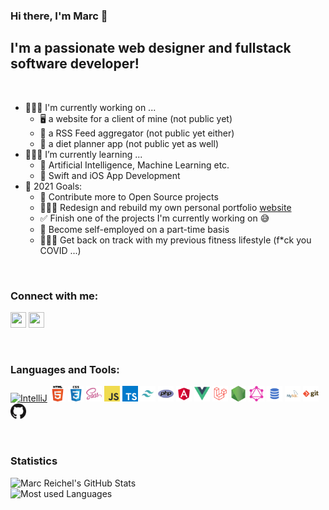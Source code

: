 ### Hi there, I'm Marc 👋

## I'm a passionate web designer and fullstack software developer!

<br />

- 🧑🏼‍💻 I'm currently working on ...
  - 🖥 a website for a client of mine (not public yet)
  - 📰 a RSS Feed aggregator (not public yet either)
  - 🥗 a diet planner app (not public yet as well)
- 👨🏼‍🏫 I’m currently learning ...
  - 🧠 Artificial Intelligence, Machine Learning etc.
  - 📱 Swift and iOS App Development
- 🥅 2021 Goals:
  - 🤝 Contribute more to Open Source projects
  - 👨🏼‍🎨 Redesign and rebuild my own personal portfolio [website]
  - ✅ Finish one of the projects I'm currently working on 😅
  - 💼 Become self-employed on a part-time basis
  - 🏋🏼‍♂️ Get back on track with my previous fitness lifestyle (f*ck you COVID ...)
    
<br />

### Connect with me:

[<img src="https://s2.svgbox.net/hero-outline.svg?ic=globe&color=999" width="25" height="25">][website]
[<img src="https://s2.svgbox.net/social.svg?ic=linkedin&color=999" width="25" height="25">][linkedin]

<br />

### Languages and Tools:

[<img alt="IntelliJ" src="https://upload.wikimedia.org/wikipedia/commons/d/d5/IntelliJ_IDEA_Logo.svg" width="25" height="25">][intellij]
[<img alt="HTML5" src="https://raw.githubusercontent.com/github/explore/80688e429a7d4ef2fca1e82350fe8e3517d3494d/topics/html/html.png" width="25" height="25">][html]
[<img alt="CSS3" src="https://raw.githubusercontent.com/github/explore/80688e429a7d4ef2fca1e82350fe8e3517d3494d/topics/css/css.png" width="25" height="25">][css]
[<img alt="Sass" src="https://raw.githubusercontent.com/github/explore/80688e429a7d4ef2fca1e82350fe8e3517d3494d/topics/sass/sass.png" width="25" height="25">][sass]
[<img alt="JavaScript" src="https://raw.githubusercontent.com/github/explore/80688e429a7d4ef2fca1e82350fe8e3517d3494d/topics/javascript/javascript.png" width="25" height="25">][javascript]
<img alt="TypeScript" src="https://raw.githubusercontent.com/github/explore/80688e429a7d4ef2fca1e82350fe8e3517d3494d/topics/typescript/typescript.png" width="25" height="25">
[<img alt="TailwindCSS" src="https://raw.githubusercontent.com/github/explore/882462b8ecc337fd9c9b2572bc463a1cbc88fb6a/topics/tailwind/tailwind.png" width="25" height="25">][tailwindcss]
[<img alt="PHP" src="https://raw.githubusercontent.com/github/explore/80688e429a7d4ef2fca1e82350fe8e3517d3494d/topics/php/php.png" width="25" height="25">][php]
[<img alt="Angular" src="https://raw.githubusercontent.com/github/explore/80688e429a7d4ef2fca1e82350fe8e3517d3494d/topics/angular/angular.png" width="25" height="25">][angular]
[<img alt="VueJS" src="https://raw.githubusercontent.com/github/explore/80688e429a7d4ef2fca1e82350fe8e3517d3494d/topics/vue/vue.png" width="25" height="25">][vuejs]
[<img alt="Laravel" src="https://raw.githubusercontent.com/github/explore/80688e429a7d4ef2fca1e82350fe8e3517d3494d/topics/laravel/laravel.png" width="25" height="25">][laravel]
[<img alt="NodeJS" src="https://raw.githubusercontent.com/github/explore/80688e429a7d4ef2fca1e82350fe8e3517d3494d/topics/nodejs/nodejs.png" width="25" height="25">][nodejs]
[<img alt="GraphQL" src="https://raw.githubusercontent.com/github/explore/80688e429a7d4ef2fca1e82350fe8e3517d3494d/topics/graphql/graphql.png" width="25" height="25">][graphql]
<img alt="SQL" src="https://raw.githubusercontent.com/github/explore/80688e429a7d4ef2fca1e82350fe8e3517d3494d/topics/sql/sql.png" width="25" height="25">
[<img alt="MySQL" src="https://raw.githubusercontent.com/github/explore/80688e429a7d4ef2fca1e82350fe8e3517d3494d/topics/mysql/mysql.png" width="25" height="25">][mysql]
[<img alt="Git" src="https://raw.githubusercontent.com/github/explore/80688e429a7d4ef2fca1e82350fe8e3517d3494d/topics/git/git.png" width="25" height="25">][git]
[<img alt="GitHub" src="https://raw.githubusercontent.com/github/explore/78df643247d429f6cc873026c0622819ad797942/topics/github/github.png" width="25" height="25">][github]

<br />

### Statistics
<div>
<img alt="Marc Reichel's GitHub Stats" src="https://github-readme-stats.vercel.app/api?username=marcreichel&count_private=true&show_icons=true&include_all_commits=true">
</div>
<div>
<img alt="Most used Languages" src="https://github-readme-stats.vercel.app/api/top-langs/?username=marcreichel&layout=compact">
</div>

<!-- ![willianrod's wakatime stats](https://github-readme-stats.vercel.app/api/wakatime?username=marcreichel&hide_progress=true) -->

[website]: https://marcreichel.dev
[linkedin]: https://www.linkedin.com/in/marc-reichel/
[intellij]: https://www.jetbrains.com/de-de/idea/
[html]: https://wikipedia.org/wiki/HTML
[css]: https://wikipedia.org/wiki/CSS
[sass]: https://sass-lang.com/
[javascript]: https://wikipedia.org/wiki/JavaScript
[tailwindcss]: https://tailwindcss.com/
[php]: https://www.php.net/
[angular]: https://angular.io/
[vuejs]: https://vuejs.org/
[laravel]: https://laravel.com/
[nodejs]: https://nodejs.org/
[graphql]: https://graphql.org/
[mysql]: https://www.mysql.com/
[git]: https://git-scm.com/
[github]: https://github.com/
